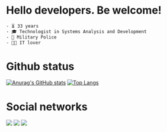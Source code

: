 # Hello developers. Be welcome!

```html
- ⏳ 33 years 
- 🎓 Technologist in Systems Analysis and Development 
- 👮 Military Police 
- 🤟🏽 IT lover
```

# Github status

[![Anurag's GitHub stats](https://github-readme-stats.vercel.app/api?username=MichellMelo)](https://github.com/anuraghazra/github-readme-stats)
[![Top Langs](https://github-readme-stats.vercel.app/api/top-langs/?username=anuraghazra&layout=compact)](https://github.com/anuraghazra/github-readme-stats)

# Social networks

<div></a><a href="https://www.instagram.com/michell_melo58/" target="_blank"><img src="https://img.shields.io/badge/-Instagram-%23E4405F?style=for-the-badge&logo=instagram&logoColor=white" target="_blank"></a> <a href = "michellmelo58@gmail.com"><img src="https://img.shields.io/badge/Gmail-D14836?style=for-the-badge&logo=gmail&logoColor=white" target="_blank"></a> <a href="http://www.linkedin.com/in/michell-melo-23a6301a8" target="_blank"><img src="https://img.shields.io/badge/-LinkedIn-%230077B5?style=for-the-badge&logo=linkedin&logoColor=white" target="_blank"></a> </div>
